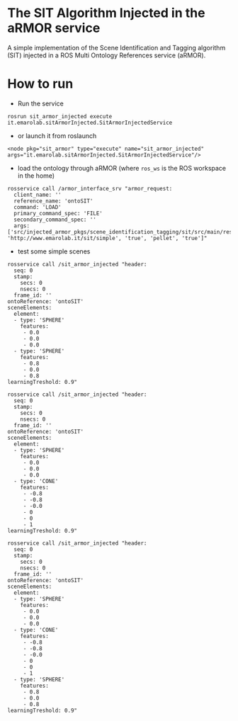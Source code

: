 # The SIT Algorithm Injected in the aRMOR service
A simple implementation of the Scene Identification and Tagging algorithm (SIT) injected in a ROS Multi Ontology References service (aRMOR).

# How to run

 - Run the service
```
rosrun sit_armor_injected execute it.emarolab.sitArmorInjected.SitArmorInjectedService
```
 - or launch it from roslaunch
```
<node pkg="sit_armor" type="execute" name="sit_armor_injected" args="it.emarolab.sitArmorInjected.SitArmorInjectedService"/>
```
 - load the ontology through aRMOR (where `ros_ws` is the ROS workspace in the home)
```
rosservice call /armor_interface_srv "armor_request:
  client_name: ''
  reference_name: 'ontoSIT'
  command: 'LOAD'
  primary_command_spec: 'FILE'
  secondary_command_spec: ''
  args: ['src/injected_armor_pkgs/scene_identification_tagging/sit/src/main/resources/simpleSIT.owl', 'http://www.emarolab.it/sit/simple', 'true', 'pellet', 'true']" 
```
 - test some simple scenes
```
rosservice call /sit_armor_injected "header:
  seq: 0
  stamp:
    secs: 0
    nsecs: 0
  frame_id: ''
ontoReference: 'ontoSIT'         
sceneElements:
  element:
  - type: 'SPHERE'
    features: 
     - 0.0 
     - 0.0 
     - 0.0
  - type: 'SPHERE'
    features: 
     - 0.8 
     - 0.0
     - 0.8
learningTreshold: 0.9" 
```
```
rosservice call /sit_armor_injected "header:
  seq: 0
  stamp:
    secs: 0
    nsecs: 0
  frame_id: ''
ontoReference: 'ontoSIT'         
sceneElements:
  element:
  - type: 'SPHERE'
    features: 
     - 0.0 
     - 0.0 
     - 0.0
  - type: 'CONE'
    features: 
     - -0.8 
     - -0.8 
     - -0.0
     - 0
     - 0
     - 1
learningTreshold: 0.9" 

```
```
rosservice call /sit_armor_injected "header:
  seq: 0
  stamp:
    secs: 0
    nsecs: 0
  frame_id: ''
ontoReference: 'ontoSIT'         
sceneElements:
  element:
  - type: 'SPHERE'
    features: 
     - 0.0 
     - 0.0 
     - 0.0
  - type: 'CONE'
    features: 
     - -0.8 
     - -0.8 
     - -0.0
     - 0
     - 0
     - 1
  - type: 'SPHERE'
    features: 
     - 0.8 
     - 0.0 
     - 0.8
learningTreshold: 0.9" 

```

